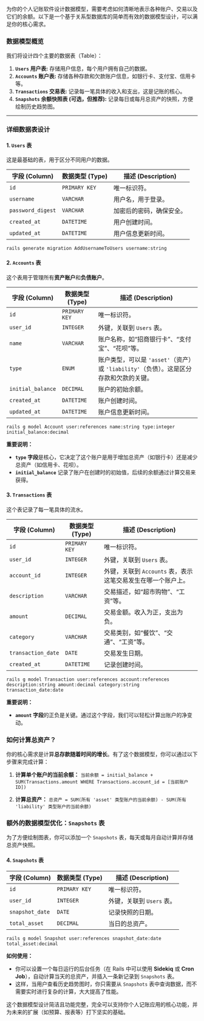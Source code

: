 为你的个人记账软件设计数据模型，需要考虑如何清晰地表示各种账户、交易以及它们的余额。以下是一个基于关系型数据库的简单而有效的数据模型设计，可以满足你的核心需求。

### 数据模型概览

我们将设计四个主要的数据表（Table）：

1.  **`Users` 用户表:** 存储用户信息，每个用户拥有自己的数据。
2.  **`Accounts` 账户表:** 存储各种存款和欠款账户信息，如银行卡、支付宝、信用卡等。
3.  **`Transactions` 交易表:** 记录每一笔具体的收入和支出，这是记账的核心。
4.  **`Snapshots` 余额快照表 (可选，但推荐):** 记录每日或每月总资产的快照，方便绘制历史趋势图。

---

### 详细数据表设计

#### 1. `Users` 表

这是最基础的表，用于区分不同用户的数据。

| 字段 (Column) | 数据类型 (Type) | 描述 (Description) |
|---|---|---|
| `id` | `PRIMARY KEY` | 唯一标识符。 |
| `username` | `VARCHAR` | 用户名，用于登录。 |
| `password_digest` | `VARCHAR` | 加密后的密码，确保安全。 |
| `created_at` | `DATETIME` | 用户创建时间。 |
| `updated_at` | `DATETIME` | 用户信息更新时间。 |

`rails generate migration AddUsernameToUsers username:string`

#### 2. `Accounts` 表

这个表用于管理所有**资产账户**和**负债账户**。

| 字段 (Column) | 数据类型 (Type) | 描述 (Description) |
|---|---|---|
| `id` | `PRIMARY KEY` | 唯一标识符。 |
| `user_id` | `INTEGER` | 外键，关联到 `Users` 表。 |
| `name` | `VARCHAR` | 账户名称，如“招商银行卡”、“支付宝”、“花呗”等。 |
| `type` | `ENUM` | 账户类型，可以是 `'asset'`（资产）或 `'liability'`（负债）。这是区分存款和欠款的关键。 |
| `initial_balance` | `DECIMAL` | 账户的初始余额。 |
| `created_at` | `DATETIME` | 账户创建时间。 |
| `updated_at` | `DATETIME` | 账户信息更新时间。 |

`rails g model Account user:references name:string type:integer initial_balance:decimal`

**重要说明：**
* **`type` 字段**是核心，它决定了这个账户是用于增加总资产（如银行卡）还是减少总资产（如信用卡、花呗）。
* **`initial_balance`** 记录了账户在创建时的初始值，后续的余额通过计算交易来获得。

#### 3. `Transactions` 表

这个表记录了每一笔具体的流水。

| 字段 (Column) | 数据类型 (Type) | 描述 (Description) |
|---|---|---|
| `id` | `PRIMARY KEY` | 唯一标识符。 |
| `user_id` | `INTEGER` | 外键，关联到 `Users` 表。 |
| `account_id` | `INTEGER` | 外键，关联到 `Accounts` 表，表示这笔交易发生在哪一个账户上。 |
| `description` | `VARCHAR` | 交易描述，如“超市购物”、“工资”等。 |
| `amount` | `DECIMAL` | 交易金额。收入为正，支出为负。 |
| `category` | `VARCHAR` | 交易类别，如“餐饮”、“交通”、“工资”等。 |
| `transaction_date`| `DATE` | 交易发生日期。 |
| `created_at` | `DATETIME` | 记录创建时间。 |

`rails g model Transaction user:references account:references description:string amount:decimal category:string transaction_date:date`

**重要说明：**
* **`amount` 字段**的正负是关键。通过这个字段，我们可以轻松计算出账户的净变动。

### 如何计算总资产？

你的核心需求是计算**总存款随着时间的增长**。有了这个数据模型，你可以通过以下步骤来完成计算：

1.  **计算单个账户的当前余额：**
    `当前余额 = initial_balance + SUM(Transactions.amount WHERE Transactions.account_id = [当前账户ID])`

2.  **计算总资产：**
    `总资产 = SUM(所有 'asset' 类型账户的当前余额) - SUM(所有 'liability' 类型账户的当前余额)`

### 额外的数据模型优化：`Snapshots` 表

为了方便绘制图表，你可以添加一个 `Snapshots` 表，每天或每月自动计算并存储总资产快照。

#### 4. `Snapshots` 表

| 字段 (Column) | 数据类型 (Type) | 描述 (Description) |
|---|---|---|
| `id` | `PRIMARY KEY` | 唯一标识符。 |
| `user_id` | `INTEGER` | 外键，关联到 `Users` 表。 |
| `snapshot_date` | `DATE` | 记录快照的日期。 |
| `total_asset` | `DECIMAL` | 当日的总资产。 |

`rails g model Snapshot user:references snapshot_date:date total_asset:decimal`

**如何使用：**
* 你可以设置一个每日运行的后台任务（在 Rails 中可以使用 **Sidekiq** 或 **Cron Job**），自动计算当天的总资产，并插入一条新记录到 `Snapshots` 表。
* 这样，当用户查看历史趋势图时，你只需要从 `Snapshots` 表中查询数据，而不需要实时进行复杂的计算，大大提高了性能。

这个数据模型设计简洁且功能完整，完全可以支持你个人记账应用的核心功能，并为未来的扩展（如预算、报表等）打下坚实的基础。
